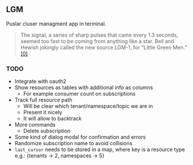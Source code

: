 ## LGM
Puslar cluser managment app in terminal.
> The signal, a series of sharp pulses that came every 1.3 seconds, seemed too fast to be coming from anything like a star. Bell and Hewish jokingly called the new source LGM-1, for “Little Green Men.”
> [[0]](https://www.aps.org/publications/apsnews/200602/history.cfm)




### TODO
* Integrate with oauth2
* Show resources as tables with additional info as columns
    * For example consumer count on subscriptions
* Track full resource path
    * Will be clear which tenant/namespace/topic we are in
    * Present it nicely
    * It will allow to backtrack
* More commands
    * Delete subscription
* Some kind of dialog modal for confirmation and errors
* Randomize subscription name to avoid collisions
* `last_cursor` needs to be stored in a map, where key is a resource type e.g.: {tenants -> 2, namespaces -> 5}
